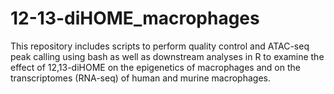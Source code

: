 # 12-13-diHOME_macrophages
This repository includes scripts to perform quality control and ATAC-seq peak calling using bash as well as downstream analyses in R to examine the effect of 12,13-diHOME on the epigenetics of macrophages and on the transcriptomes (RNA-seq) of human and murine macrophages.
